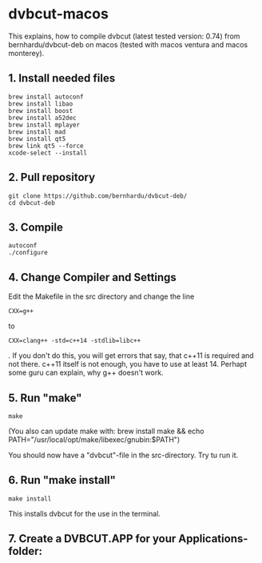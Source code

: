 # dvbcut-macos

This explains, how to compile dvbcut (latest tested version: 0.74) from bernhardu/dvbcut-deb on macos (tested with macos ventura and macos monterey).

## 1. Install needed files
```
brew install autoconf
brew install libao
brew install boost
brew install a52dec
brew install mplayer
brew install mad
brew install qt5
brew link qt5 --force
xcode-select --install
```

## 2. Pull repository
```
git clone https://github.com/bernhardu/dvbcut-deb/
cd dvbcut-deb
```

## 3. Compile
```
autoconf
./configure
```


## 4. Change Compiler and Settings
   Edit the Makefile in the src directory and change the line
```
CXX=g++
```
to
```
CXX=clang++ -std=c++14 -stdlib=libc++
```
.
If you don't do this, you will get errors that say, that c++11 is required and not there. c++11 itself is not enough, you have to use at least 14. Perhapt some guru can explain, why g++ doesn't work.

## 5. Run "make"
```
make
```
(You also can update make with: brew install make && echo PATH="/usr/local/opt/make/libexec/gnubin:$PATH")
   
You should now have a "dvbcut"-file in the src-directory. Try tu run it.

## 6. Run "make install"
```
make install
```

This installs dvbcut for the use in the terminal.
   
## 7. Create a DVBCUT.APP for your Applications-folder:
   
   
   
